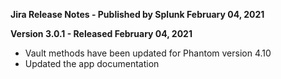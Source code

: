 **Jira Release Notes - Published by Splunk February 04, 2021**


**Version 3.0.1 - Released February 04, 2021**

* Vault methods have been updated for Phantom version 4.10
* Updated the app documentation
